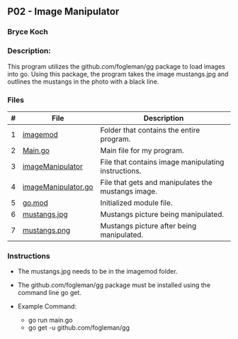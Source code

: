 ## P02 - Image Manipulator
### Bryce Koch
### Description:

This program utilizes the github.com/fogleman/gg package to load images into go. 
Using this package, the program takes the image mustangs.jpg and outlines the 
mustangs in the photo with a black line. 


### Files

|   #   | File             | Description                                        |
| :---: | ---------------- | -------------------------------------------------- |
|   1   |  [imagemod](https://github.com/BKoch74/4143-PLC/tree/main/Assignments/P02/imagemod) | Folder that contains the entire program. |
|   2   | [Main.go](https://github.com/BKoch74/4143-PLC/blob/main/Assignments/P02/imagemod/main.go)      | Main file for my program.      |
|   3   | [imageManipulator](https://github.com/BKoch74/4143-PLC/tree/main/Assignments/P02/imagemod/imageManipulator)  | File that contains image manipulating instructions.   |
|   4   | [imageManipulator.go](https://github.com/BKoch74/4143-PLC/blob/main/Assignments/P02/imagemod/imageManipulator/imageManipulator.go) | File that gets and manipulates the mustangs image. |
| 5 | [go.mod](https://github.com/BKoch74/4143-PLC/blob/main/Assignments/P02/imagemod/go.mod) | Initialized module file. |
| 6 | [mustangs.jpg](https://github.com/BKoch74/4143-PLC/blob/main/Assignments/P02/imagemod/mustangs.jpg) | Mustangs picture being manipulated. |
| 7 | [mustangs.png](https://github.com/BKoch74/4143-PLC/blob/main/Assignments/P02/imagemod/mustangs.png) | Mustangs picture after being manipulated. |


### Instructions

- The mustangs.jpg needs to be in the imagemod folder.
- The github.com/fogleman/gg package must be installed using the command line go get.


- Example Command:
  - go run main.go
  - go get -u github.com/fogleman/gg
